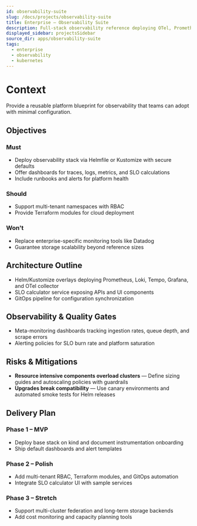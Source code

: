 ```yaml
---
id: observability-suite
slug: /docs/projects/observability-suite
title: Enterprise – Observability Suite
description: Full-stack observability reference deploying OTel, Prometheus, Loki, and Tempo with SLO UI.
displayed_sidebar: projectsSidebar
source_dir: apps/observability-suite
tags:
  - enterprise
  - observability
  - kubernetes
---
```

# Context

Provide a reusable platform blueprint for observability that teams can adopt with minimal configuration.

## Objectives

### Must
- Deploy observability stack via Helmfile or Kustomize with secure defaults
- Offer dashboards for traces, logs, metrics, and SLO calculations
- Include runbooks and alerts for platform health

### Should
- Support multi-tenant namespaces with RBAC
- Provide Terraform modules for cloud deployment

### Won't
- Replace enterprise-specific monitoring tools like Datadog
- Guarantee storage scalability beyond reference sizes

## Architecture Outline

- Helm/Kustomize overlays deploying Prometheus, Loki, Tempo, Grafana, and OTel collector
- SLO calculator service exposing APIs and UI components
- GitOps pipeline for configuration synchronization

## Observability & Quality Gates

- Meta-monitoring dashboards tracking ingestion rates, queue depth, and scrape errors
- Alerting policies for SLO burn rate and platform saturation

## Risks & Mitigations

- **Resource intensive components overload clusters** — Define sizing guides and autoscaling policies with guardrails
- **Upgrades break compatibility** — Use canary environments and automated smoke tests for Helm releases

## Delivery Plan

### Phase 1 – MVP
- Deploy base stack on kind and document instrumentation onboarding
- Ship default dashboards and alert templates

### Phase 2 – Polish
- Add multi-tenant RBAC, Terraform modules, and GitOps automation
- Integrate SLO calculator UI with sample services

### Phase 3 – Stretch
- Support multi-cluster federation and long-term storage backends
- Add cost monitoring and capacity planning tools
